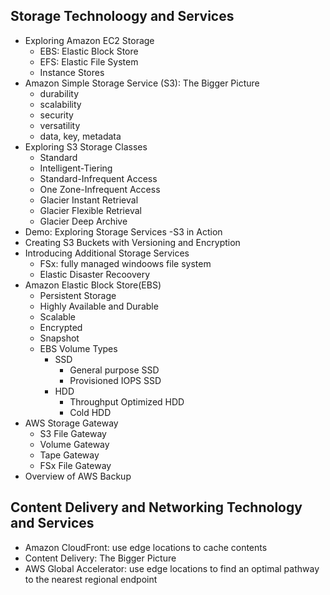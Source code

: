 ## Storage Technoloogy and Services
  - Exploring Amazon EC2 Storage
    - EBS: Elastic Block Store
    - EFS: Elastic File System
    - Instance Stores
  - Amazon Simple Storage Service (S3): The Bigger Picture
    - durability
    - scalability
    - security
    - versatility
    - data, key, metadata
  - Exploring S3 Storage Classes
    - Standard
    - Intelligent-Tiering
    - Standard-Infrequent Access
    - One Zone-Infrequent Access
    - Glacier Instant Retrieval
    - Glacier Flexible Retrieval
    - Glacier Deep Archive
  - Demo: Exploring Storage Services -S3 in Action
  - Creating S3 Buckets with Versioning and Encryption
  - Introducing Additional Storage Services
    - FSx: fully managed windoows file system
    - Elastic Disaster Recoovery
  - Amazon Elastic Block Store(EBS)
    - Persistent Storage
    - Highly Available and Durable
    - Scalable 
    - Encrypted
    - Snapshot
    - EBS Volume Types
      - SSD
        - General purpose SSD
        - Provisioned IOPS SSD
      - HDD
        - Throughput Optimized HDD
        - Cold HDD
  - AWS Storage Gateway
    - S3 File Gateway
    - Volume Gateway
    - Tape Gateway
    - FSx File Gateway
  - Overview of AWS Backup
## Content Delivery and Networking Technology and Services
  - Amazon CloudFront: use edge locations to cache contents
  - Content Delivery: The Bigger Picture
  - AWS Global Accelerator: use edge locations to find an optimal pathway to the nearest regional endpoint